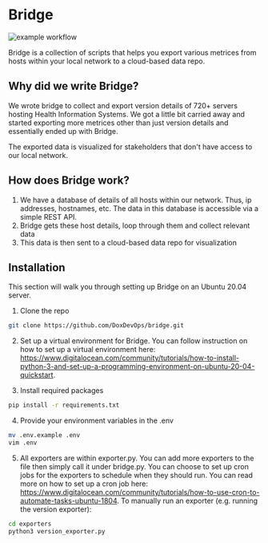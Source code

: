 
# Bridge

![example workflow](https://github.com/DoxDevOps/bridge/actions/workflows/python-package.yml/badge.svg)

Bridge is a collection of scripts that helps you export various metrices from hosts within your local network to a cloud-based data repo.

## Why did we write Bridge?

We wrote bridge to collect and export version details of 720+ servers hosting Health Information Systems. We got a little bit carried away and started exporting more metrices other than just version details and essentially ended up with Bridge.

The exported data is visualized for stakeholders that don't have access to our local network.

## How does Bridge work?

1. We have a database of details of all hosts within our network. Thus, ip addresses, hostnames, etc. The data in this database is accessible via a simple REST API.
2. Bridge gets these host details, loop through them and collect relevant data
3. This data is then sent to a cloud-based data repo for visualization

## Installation

This section will walk you through setting up Bridge on an Ubuntu 20.04 server.

1. Clone the repo

```bash
git clone https://github.com/DoxDevOps/bridge.git
```

2. Set up a virtual environment for Bridge. You can follow instruction on how to set up a virtual environment here: <https://www.digitalocean.com/community/tutorials/how-to-install-python-3-and-set-up-a-programming-environment-on-ubuntu-20-04-quickstart>.

3. Install required packages

```bash
pip install -r requirements.txt
```

4. Provide your environment variables in the .env

```bash
mv .env.example .env
vim .env
```

5. All exporters are within exporter.py. You can add more exporters to the file then simply call it under bridge.py. You can choose to set up cron jobs for the exporters to schedule when they should run. You can read more on how to set up a cron job here: <https://www.digitalocean.com/community/tutorials/how-to-use-cron-to-automate-tasks-ubuntu-1804>. To manually run an exporter (e.g. running the version exporter):

```bash
cd exporters
python3 version_exporter.py
```
